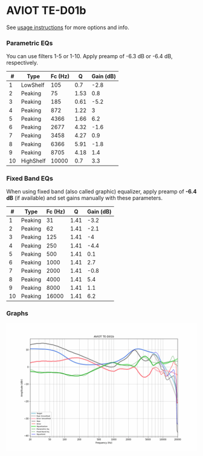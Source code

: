 # AVIOT TE-D01b
See [usage instructions](https://github.com/jaakkopasanen/AutoEq#usage) for more options and info.

### Parametric EQs
You can use filters 1-5 or 1-10. Apply preamp of -6.3 dB or -6.4 dB, respectively.

|   # | Type      |   Fc (Hz) |    Q |   Gain (dB) |
|-----|-----------|-----------|------|-------------|
|   1 | LowShelf  |       105 | 0.7  |        -2.8 |
|   2 | Peaking   |        75 | 1.53 |         0.8 |
|   3 | Peaking   |       185 | 0.61 |        -5.2 |
|   4 | Peaking   |       872 | 1.22 |         3   |
|   5 | Peaking   |      4366 | 1.66 |         6.2 |
|   6 | Peaking   |      2677 | 4.32 |        -1.6 |
|   7 | Peaking   |      3458 | 4.27 |         0.9 |
|   8 | Peaking   |      6366 | 5.91 |        -1.8 |
|   9 | Peaking   |      8705 | 4.18 |         1.4 |
|  10 | HighShelf |     10000 | 0.7  |         3.3 |

### Fixed Band EQs
When using fixed band (also called graphic) equalizer, apply preamp of **-6.4 dB** (if available) and set gains manually with these parameters.

|   # | Type    |   Fc (Hz) |    Q |   Gain (dB) |
|-----|---------|-----------|------|-------------|
|   1 | Peaking |        31 | 1.41 |        -3.2 |
|   2 | Peaking |        62 | 1.41 |        -2.1 |
|   3 | Peaking |       125 | 1.41 |        -4   |
|   4 | Peaking |       250 | 1.41 |        -4.4 |
|   5 | Peaking |       500 | 1.41 |         0.1 |
|   6 | Peaking |      1000 | 1.41 |         2.7 |
|   7 | Peaking |      2000 | 1.41 |        -0.8 |
|   8 | Peaking |      4000 | 1.41 |         5.4 |
|   9 | Peaking |      8000 | 1.41 |         1.1 |
|  10 | Peaking |     16000 | 1.41 |         6.2 |

### Graphs
![](./AVIOT%20TE-D01b.png)
